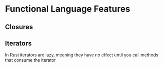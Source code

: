 # Functional Language Features

## Closures


## Iterators

In Rust iterators are lazy, meaning they have no effect until you call
methods that consume the iterator

